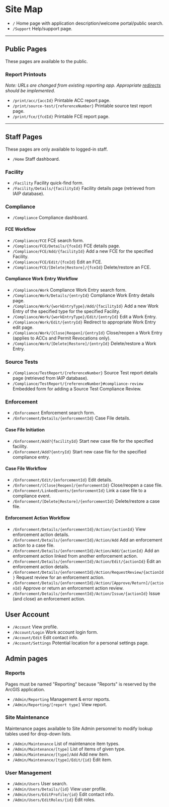 # Site Map

* `/` Home page with application description/welcome portal/public search.
* `/Support` Help/support page.

---

## Public Pages

These pages are available to the public.

### Report Printouts

*Note: URLs are changed from existing reporting app. Appropriate [redirects](Redirects.md) should be implemented.*

* `/print/acc/{accId}` Printable ACC report page.
* `/print/source-test/{referenceNumber}` Printable source test report page.
* `/print/fce/{fcdId}` Printable FCE report page.

---

## Staff Pages

These pages are only available to logged-in staff.

* `/Home` Staff dashboard.

### Facility

* `/Facility` Facility quick-find form.
* `/Facility/Details/{facilityId}` Facility details page (retrieved from IAIP database).

### Compliance

* `/Compliance` Compliance dashboard.

#### FCE Workflow

* `/Compliance/FCE` FCE search form.
* `/Compliance/FCE/Details/{fceId}` FCE details page.
* `/Compliance/FCE/Add/{facilityId}` Add a new FCE for the specified Facility.
* `/Compliance/FCE/Edit/{fceId}` Edit an FCE.
* `/Compliance/FCE/[Delete|Restore]/{fceId}` Delete/restore an FCE.

#### Compliance Work Entry Workflow

* `/Compliance/Work` Compliance Work Entry search form.
* `/Compliance/Work/Details/{entryId}` Compliance Work Entry details page.
* `/Compliance/Work/{workEntryType}/Add/{facilityId}` Add a new Work Entry of the specified type for the
  specified Facility.
* `/Compliance/Work/{workEntryType}/Edit/{entryId}` Edit a Work Entry.
* `/Compliance/Work/Edit/{entryId}` Redirect to appropriate Work Entry edit page.
* `/Compliance/Work/[Close|Reopen]/{entryId}` Close/reopen a Work Entry (applies to ACCs and Permit Revocations only).
* `/Compliance/Work/[Delete|Restore]/{entryId}` Delete/restore a Work Entry.

### Source Tests

* `/Compliance/TestReport/{referenceNumber}` Source Test report details page (retrieved from IAIP database).
* `/Compliance/TestReport/{referenceNumber}#compliance-review` Embedded form for adding a Source Test Compliance
  Review.

### Enforcement

* `/Enforcement` Enforcement search form.
* `/Enforcement/Details/{enforcementId}` Case File details.

#### Case File Initiation

* `/Enforcement/Add?{facilityId}` Start new case file for the specified facility.
* `/Enforcement/Add?{entryId}` Start new case file for the specified compliance entry.

#### Case File Workflow

* `/Enforcement/Edit/{enforcementId}` Edit details.
* `/Enforcement/[Close|Reopen]/{enforcementId}` Close/reopen a case file.
* `/Enforcement/LinkedEvents/{enforcementId}` Link a case file to a compliance event.
* `/Enforcement/[Delete|Restore]/{enforcementId}` Delete/restore a case file.

#### Enforcement Action Workflow

* `/Enforcement/Details/{enforcementId}/Action/{actionId}` View enforcement action details.
* `/Enforcement/Details/{enforcementId}/Action/Add` Add an enforcement action to a case file.
* `/Enforcement/Details/{enforcementId}/Action/Add/{actionId}` Add an enforcement action linked from another
  enforcement action.
* `/Enforcement/Details/{enforcementId}/Action/Edit/{actionId}` Edit an enforcement action details.
* `/Enforcement/Details/{enforcementId}/Action/RequestReview/{actionId}` Request review for an enforcement action.
* `/Enforcement/Details/{enforcementId}/Action/[Approve/Return]/{actionId}` Approve or return an enforcement
  action review.
* `/Enforcement/Details/{enforcementId}/Action/Issue/{actionId}` Issue (and close) an enforcement action.

## User Account

* `/Account` View profile.
* `/Account/Login` Work account login form.
* `/Account/Edit` Edit contact info.
* `/Account/Settings` Potential location for a personal settings page.

## Admin pages

### Reports

Pages must be named "Reporting" because "Reports" is reserved by the ArcGIS application.

* `/Admin/Reporting` Management & error reports.
* `/Admin/Reporting/[report type]` View report.

### Site Maintenance

Maintenance pages available to Site Admin personnel to modify lookup tables used for drop-down lists.

* `/Admin/Maintenance` List of maintenance item types.
* `/Admin/Maintenance/[type]` List of items of given type.
* `/Admin/Maintenance/[type]/Add` Add new item.
* `/Admin/Maintenance/[type]/Edit/{id}` Edit item.

### User Management

* `/Admin/Users` User search.
* `/Admin/Users/Details/{id}` View user profile.
* `/Admin/Users/EditProfile/{id}` Edit contact info.
* `/Admin/Users/EditRoles/{id}` Edit roles.
